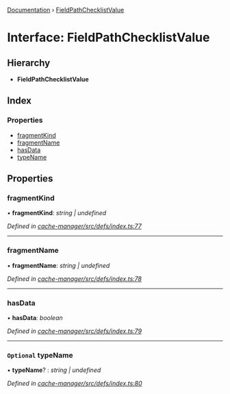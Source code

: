 [Documentation](../README.md) › [FieldPathChecklistValue](fieldpathchecklistvalue.md)

# Interface: FieldPathChecklistValue

## Hierarchy

* **FieldPathChecklistValue**

## Index

### Properties

* [fragmentKind](fieldpathchecklistvalue.md#fragmentkind)
* [fragmentName](fieldpathchecklistvalue.md#fragmentname)
* [hasData](fieldpathchecklistvalue.md#hasdata)
* [typeName](fieldpathchecklistvalue.md#optional-typename)

## Properties

###  fragmentKind

• **fragmentKind**: *string | undefined*

*Defined in [cache-manager/src/defs/index.ts:77](https://github.com/badbatch/graphql-box/blob/a50a8075/packages/cache-manager/src/defs/index.ts#L77)*

___

###  fragmentName

• **fragmentName**: *string | undefined*

*Defined in [cache-manager/src/defs/index.ts:78](https://github.com/badbatch/graphql-box/blob/a50a8075/packages/cache-manager/src/defs/index.ts#L78)*

___

###  hasData

• **hasData**: *boolean*

*Defined in [cache-manager/src/defs/index.ts:79](https://github.com/badbatch/graphql-box/blob/a50a8075/packages/cache-manager/src/defs/index.ts#L79)*

___

### `Optional` typeName

• **typeName**? : *string | undefined*

*Defined in [cache-manager/src/defs/index.ts:80](https://github.com/badbatch/graphql-box/blob/a50a8075/packages/cache-manager/src/defs/index.ts#L80)*
